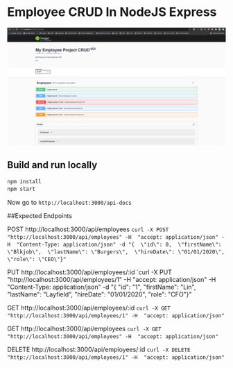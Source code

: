 # Employee CRUD In NodeJS Express
![alt tag](./images/swagger.png)

## Build and run locally
```bash
npm install
npm start
```
Now go to `http://localhost:3000/api-docs`

##Expected Endpoints

POST http://localhost:3000/api/employees
`curl -X POST "http://localhost:3000/api/employees" -H  "accept: application/json" -H  "Content-Type: application/json" -d "{  \"id\": 0,  \"firstName\": \"Blkjob\",  \"lastName\": \"Burgers\",  \"hireDate\": \"01/01/2020\",  \"role\": \"CEO\"}"`

PUT http://localhost:3000/api/employees/:id
`curl -X PUT "http://localhost:3000/api/employees/1" -H  "accept: application/json" -H  "Content-Type: application/json" -d "{  \"id\": \"1\",  \"firstName\": \"Lin\",  \"lastName\": \"Layfield\",  \"hireDate\": \"01/01/2020\",  \"role\": \"CFO\"}"

GET http://localhost:3000/api/employees/:id
`curl -X GET "http://localhost:3000/api/employees/1" -H  "accept: application/json"`

GET http://localhost:3000/api/employees
`curl -X GET "http://localhost:3000/api/employees" -H  "accept: application/json"`

DELETE http://localhost:3000/api/employees/:id
`curl -X DELETE "http://localhost:3000/api/employees/1" -H  "accept: application/json"`
